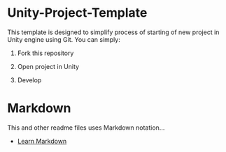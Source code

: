 Unity-Project-Template
======================

This template is designed to simplify process of starting of new project in Unity engine using Git.
You can simply:

1. Fork this repository

2. Open project in Unity

3. Develop




Markdown
========

This and other readme files uses Markdown notation...

* [Learn Markdown](http://daringfireball.net/projects/markdown/basics)